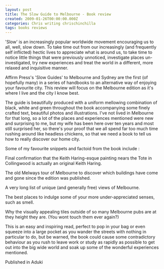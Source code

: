 ```yaml
---
layout: post
title: The Slow Guide to Melbourne - Book review
created: 2009-01-26T00:00:00.000Z
categories: Chris writing chrischinchilla
tags: books reviews
---
```


'Slow' is an increasingly popular worldwide movement encouraging us to all, well, slow down. To take time out from our increasingly (and frequently self inflicted) hectic lives to appreciate what is around us, to take time to notice little things that were previously unnoticed, investigate places un-investigated, try new experiences and treat the world in a different, more relaxed and inquisitive manner.

Affirm Press's 'Slow Guides' to Melbourne and Sydney are the first (of hopefully many) in a series of handbooks to an alternative way of enjoying your favourite city. This review will focus on the Melbourne edition as it's where I live and the city I know best.

The guide is beautifully produced with a uniform mellowing combination of black, white and green throughout the book accompanying some finely crafted text, beautiful photos and illustrations. I've not lived in Melbourne for that long, so a lot of the places and experiences mentioned were new and surprising to me, but my wife has been here over ten years and most still surprised her, so there's your proof that we all spend far too much time rushing around like headless chickens, so that we need a book to tell us how to really discover our home city.

Some of my favourite snippets and factoid from the book include :

Final confirmation that the Keith Haring-esque painting nears the Tote in Collingwood is actually an original Keith Haring.

The old Melways tour of Melbourne to discover which buildings have come and gone since the edition was published.

A very long list of unique (and generally free) views of Melbourne.

The best places to indulge some of your more under-appreciated senses, such as smell.

Why the visually appealing tiles outside of so many Melbourne pubs are at they height they are. (You wont touch them ever again?)

This is an easy and inspiring read, perfect to pop in your bag or even squeeze into a large pocket as you wander the streets with nothing in particular to do, but be warned, the book could cause some contradictory behaviour as you rush to leave work or study as rapidly as possible to get out into the big wide world and soak up some of the wonderful experiences mentioned.

Published in Aduki
